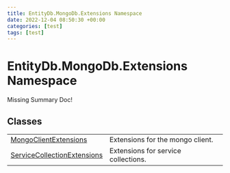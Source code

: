 ```yaml
---
title: EntityDb.MongoDb.Extensions Namespace
date: 2022-12-04 08:50:30 +00:00
categories: [test]
tags: [test]
---
```


# EntityDb.MongoDb.Extensions Namespace
Missing Summary Doc!
## Classes
<table><tr><td><a href='dotnet-entitydb-mongodb-extensions-mongoclientextensions'>MongoClientExtensions</a></td><td>
Extensions for the mongo client.
</td></tr><tr><td><a href='dotnet-entitydb-mongodb-extensions-servicecollectionextensions'>ServiceCollectionExtensions</a></td><td>
Extensions for service collections.
</td></tr></table>
